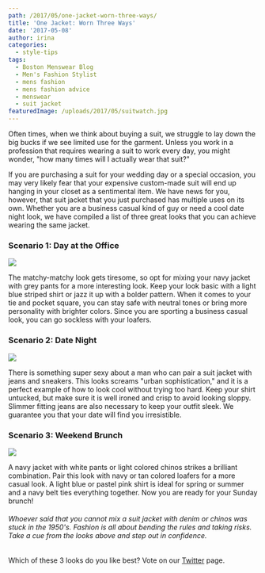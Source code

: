 ```yaml
---
path: /2017/05/one-jacket-worn-three-ways/
title: 'One Jacket: Worn Three Ways'
date: '2017-05-08'
author: irina
categories:
  - style-tips
tags:
  - Boston Menswear Blog
  - Men's Fashion Stylist
  - mens fashion
  - mens fashion advice
  - menswear
  - suit jacket
featuredImage: /uploads/2017/05/suitwatch.jpg
---
```

Often times, when we think about buying a suit, we struggle to lay down the big bucks if we see limited use for the garment. Unless you work in a profession that requires wearing a suit to work every day, you might wonder, "how many times will I actually wear that suit?"

 If you are purchasing a suit for your wedding day or a special occasion, you may very likely fear that your expensive custom-made suit will end up hanging in your closet as a sentimental item. We have news for you, however, that suit jacket that you just purchased has multiple uses on its own. Whether you are a business casual kind of guy or need a cool date night look, we have compiled a list of three great looks that you can achieve wearing the same jacket.

### Scenario 1: Day at the Office

[![](https://s-media-cache-ak0.pinimg.com/564x/4b/53/29/4b53297bbf9f79050d98c592a9389399.jpg)](https://s-media-cache-ak0.pinimg.com/564x/4b/53/29/4b53297bbf9f79050d98c592a9389399.jpg)

The matchy-matchy look gets tiresome, so opt for mixing your navy jacket with grey pants for a more interesting look. Keep your look basic with a light blue striped shirt or jazz it up with a bolder pattern. When it comes to your tie and pocket square, you can stay safe with neutral tones or bring more personality with brighter colors. Since you are sporting a business casual look, you can go sockless with your loafers. 

### Scenario 2: Date Night

[![](https://s-media-cache-ak0.pinimg.com/564x/b7/e4/56/b7e4569b458b487c9ed586cf8d6ceee4.jpg)](https://s-media-cache-ak0.pinimg.com/564x/b7/e4/56/b7e4569b458b487c9ed586cf8d6ceee4.jpg)

There is something super sexy about a man who can pair a suit jacket with jeans and sneakers. This looks screams "urban sophistication," and it is a perfect example of how to look cool without trying too hard. Keep your shirt untucked, but make sure it is well ironed and crisp to avoid looking sloppy. Slimmer fitting jeans are also necessary to keep your outfit sleek. We guarantee you that your date will find you irresistible. 

### Scenario 3: Weekend Brunch

[![](https://ashleyweston.com/wp-content/uploads/2015/08/Sport-coat-321x620.jpg)](https://ashleyweston.com/wp-content/uploads/2015/08/Sport-coat-321x620.jpg)

A navy jacket with white pants or light colored chinos strikes a brilliant combination. Pair this look with navy or tan colored loafers for a more casual look. A light blue or pastel pink shirt is ideal for spring or summer and a navy belt ties everything together. Now you are ready for your Sunday brunch!

###### Whoever said that you cannot mix a suit jacket with denim or chinos was stuck in the 1950's. Fashion is all about bending the rules and taking risks. Take a cue from the looks above and step out in confidence.

Which of these 3 looks do you like best? Vote on our [Twitter](https://twitter.com/9tailors?ref_src=twsrc%5Egoogle%7Ctwcamp%5Eserp%7Ctwgr%5Eauthor) page.